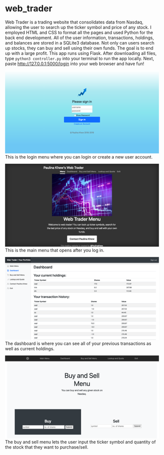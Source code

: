 # web_trader
Web Trader is a trading website that consolidates data from Nasdaq, allowing the user to search up the ticker symbol and price of any stock. I employed HTML and CSS to format all the pages and used Python for the back end development. All of the user information, transactions, holdings, and balances are stored in a SQLite3 database. Not only can users search up stocks, they can buy and sell using their own funds. The goal is to end up with a large profit. 
This app runs using Flask. After downloading all files, type `python3 controller.py` into your terminal to run the app locally. Next, paste http://127.0.0.1:5000/login into your web browser and have fun!

![Login menu](static/login.png?raw=true "Login menu")
This is the login menu where you can login or create a new user account. 

![Login menu](static/main_menu.png?raw=true "Main menu")
This is the main menu that opens after you log in. 

![Dashboard](static/dashboard.png?raw=true "Dashboard")
The dashboard is where you can see all of your previous transactions as well as current holdings.

![Buy and Sell Menu](static/buy_sell.png?raw=true "Buy and Sell Menu")
The buy and sell menu lets the user input the ticker symbol and quantity of the stock that they want to purchase/sell.
